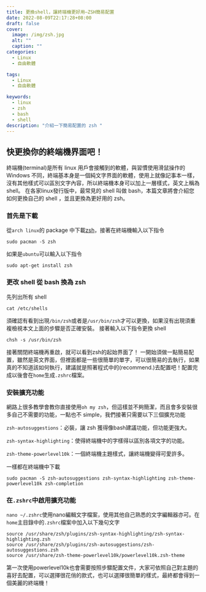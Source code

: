 ```yaml
---
title: 更換shell，讓終端機更好用—ZSH簡易配置
date: 2022-08-09T22:17:28+08:00
draft: false
cover:
  image: /img/zsh.jpg
  alt: ""
  caption: ""
categories:
  - Linux
  - 自由軟體

tags:
  - Linux
  - 自由軟體

keywords:
  - linux
  - zsh
  - bash
  - shell
description: "介紹一下簡易配置的 zsh "
---
```


## 快更換你的終端機界面吧！

終端機(terminal)是所有 linux 用戶會接觸到的軟體，與習慣使用滑鼠操作的 Windows 不同，終端基本身是一個純文字界面的軟體，使用上就像記事本一樣，沒有其他樣式可以區別文字內容，所以終端機本身可以加上一層樣式，英文上稱為 shell。
在各家linux發行版中，最常見的 shell 叫做 bash，本篇文章將會介紹您如何更換自己的 shell ，並且更換為更好用的 zsh。

### 首先是下載

從`arch linux`的 package 中下載[zsh](https://archlinux.org/packages/extra/x86_64/zsh/)，接著在終端機輸入以下指令
```
sudo pacman -S zsh
```
如果是`ubuntu`可以輸入以下指令
```
sudo apt-get install zsh
```
### 更改 shell 從 bash 換為 zsh
先列出所有 shell
```
cat /etc/shells
```
須確認有看到出現`/bin/zsh`或者是`/usr/bin/zsh`才可以更換，如果沒有出現須重複檢視本文上面的步驟是否正確安裝。
接著輸入以下指令更換 shell
```
chsh -s /usr/bin/zsh
```
接著關閉終端機再重啟，就可以看到zsh的起始界面了！
一開始須做一點簡易配置，雖然是英文界面，但裡面都是一些很簡單的單字，可以很簡易的去執行，如果真的不知道該如何執行，建議就是照著程式中的(recommend.)去配置吧！配置完成以後會在`home`生成`.zshrc`檔案。
### 安裝擴充功能
網路上很多教學會教你直接使用`oh my zsh`，但這樣並不夠簡潔，而且會多安裝很多自己不需要的功能，一點也不 simple，我們接著只需要以下三個擴充功能
   
   `zsh-autosuggestions`：必裝，讓 zsh 獲得像bash建議功能，但功能更強大。
   
   `zsh-syntax-highlighting`：使得終端機中的字樣得以區別各項文字的功能。
   
   `zsh-theme-powerlevel10k`：一個終端機主題樣式，讓終端機變得可愛許多。
   
   一樣都在終端機中下載
   ```
   sudo pacman -S zsh-autosuggestions zsh-syntax-highlighting zsh-theme-powerlevel10k zsh-completion
   ```
### 在`.zshrc`中啟用擴充功能
`nano ~/.zshrc`使用nano編輯文字檔案，使用其他自己熟悉的文字編輯器亦可。在`home`主目錄中的`.zshrc`檔案中加入以下幾句文字
```
source /usr/share/zsh/plugins/zsh-syntax-highlighting/zsh-syntax-highlighting.zsh
source /usr/share/zsh/plugins/zsh-autosuggestions/zsh-autosuggestions.zsh
source /usr/share/zsh-theme-powerlevel10k/powerlevel10k.zsh-theme
```
第一次使用powerlevel10k也會需要按照步驟配置文件，大家可依照自己對主題的喜好去配置，可以選擇很花俏的款式，也可以選擇很簡單的樣式，最終都會得到一個美麗的終端機！
